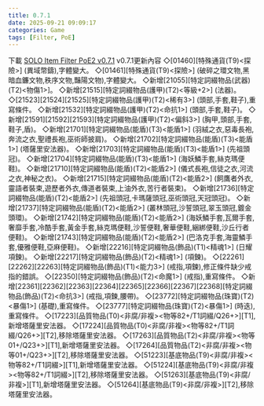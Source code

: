 ```yaml
---
title: 0.7.1
date: 2025-09-21 09:09:17
categories: Game
tags: [Filter, PoE]
---
```

下載 [SOLO Item Filter PoE2 v0.7.1](https://u.pcloud.link/publink/show?code=XZR1R15Z6JTOLIK47L54RVPjdDNTrVAXzNs7)
v0.7.1更新內容
◇[01460][特殊通貨(T9)<探險>] (異域幣鑄),字體變大。
◇[01461][特殊通貨(T9)<探險>] (破碎之環文物,黑暗血鐮文物,秩序文物,豔陽文物),字體變大。
◇新增[21055][特定詞綴物品(武器)(T2)<物傷1>]。
◇新增[21515][特定詞綴物品(護甲)(T2)<等級+2>] (法器)。
◇[21523][21524][21525][特定詞綴物品(護甲)(T2)<稀有3>] (頭部,手套,鞋子),重寫條件。
◇新增[21532][特定詞綴物品(護甲)(T2)<命抗1>] (頭部,手套,鞋子)。
◇新增[21591][21592][21593][特定詞綴物品(護甲)(T2)<偏斜3>] (胸甲,頭部,手套,鞋子,盾)。
◇新增[21701][特定詞綴物品(能盾)(T3)<能盾1>] (羽絨之衣,惡毒長袍,奔流之衣,聖禮長袍,巫術師披肩)。
◇新增[21702][特定詞綴物品(能盾)(T3)<能盾1>] (塔薩里安法器)。
◇新增[21703][特定詞綴物品(能盾)(T3)<能盾1>] (先祖頭冠)。
◇新增[21704][特定詞綴物品(能盾)(T3)<能盾1>] (海妖鱗手套,絲克瑪便鞋)。
◇新增[21710][特定詞綴物品(能盾)(T2)<能盾2>] (儀式長袍,信徒之衣,河流之衣,神秘之衣)。
◇新增[21715][特定詞綴物品(能盾)(T2)<能盾2>] (飼鷹者外衣,靈語者裝束,遊歷者外衣,傳道者裝束,上油外衣,苦行者裝束)。
◇新增[21736][特定詞綴物品(能盾)(T2)<能盾2>] (先祖頭冠,卡瑪薩頭冠,巫術頭冠,天冠頭冠)。
◇新增[21737][特定詞綴物品(能盾)(T2)<能盾2>] (叢林頭冠,沙誓頭冠,翠玉頭冠,鍍金頭環)。
◇新增[21742][特定詞綴物品(能盾)(T2)<能盾2>] (海妖鱗手套,瓦爾手套,奢靡手套,冷酷手套,黃金手套,絲克瑪便鞋,沙誓便鞋,奢華便鞋,綑綁便鞋,沙丘行者便鞋)。
◇新增[21743][特定詞綴物品(能盾)(T2)<能盾2>] (巴洛克手套,海靈鱗手套,優雅便鞋,亞麻便鞋)。
◇新增[22216][特定詞綴物品(飾品)(T1)<精魂1>] (日耀項鍊)。
◇新增[22217][特定詞綴物品(飾品)(T2)<精魂1>] (項鍊)。
◇[22261][22262][22263][特定詞綴物品(飾品)(T1)<能力3>] (戒指,項鍊),修正條件缺少戒指的錯誤。
◇[22350][特定詞綴物品(飾品)(T2)<命魔1>] (戒指),重寫條件。
◇新增[22361][22362][22363][22364][22365][22366][22367][22368][特定詞綴物品(飾品)(T2)<命抗3>] (戒指,項鍊,腰帶)。
◇[23772][特定詞綴物品(珠寶)(T2)<暴傷1>] (基礎),重寫條件。
◇[23777][特定詞綴物品(珠寶)(T2)<暴傷1>] (時迭),重寫條件。
◇[17223][品質物品(T0)<非腐/非複><物等82+/T1詞綴/Q26+>][T1],新增塔薩里安法器。
◇[17224][品質物品(T0)<非腐/非複><物等82+/T1詞綴/Q26+>][T2],移除塔薩里安法器。
◇[17263][品質物品(T2)<非腐/非複><物等01+/Q23+>][T1],新增塔薩里安法器。
◇[17264][品質物品(T2)<非腐/非複><物等01+/Q23+>][T2],移除塔薩里安法器。
◇[51223][基底物品(T9)<非腐/非複><物等82+/T1詞綴>][T1],新增塔薩里安法器。
◇[51224][基底物品(T9)<非腐/非複><物等82+/T1詞綴>][T2],移除塔薩里安法器。
◇[51263][基底物品(T9)<非腐/非複>][T1],新增塔薩里安法器。
◇[51264][基底物品(T9)<非腐/非複>][T2],移除塔薩里安法器。
